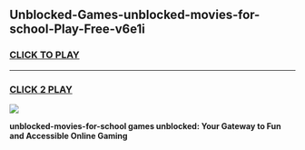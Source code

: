 
## Unblocked-Games-unblocked-movies-for-school-Play-Free-v6e1i
<h3>
<a href="https://premium76.site?title=unblocked-movies-for-school&ref=23A">CLICK TO PLAY</a></h3>
<hr>

<h3>
<a href="https://premium76.site?title=unblocked-movies-for-school&ref=23A">CLICK 2 PLAY</a>
  
</h3>

<a href="https://premium76.site?title=unblocked-movies-for-school&ref=23A"><img src="https://clearcache.store/games.png"></a>


**unblocked-movies-for-school games unblocked: Your Gateway to Fun and Accessible Online Gaming**

